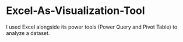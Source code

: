 # Excel-As-Visualization-Tool
I used Excel  alongside its power tools (Power Query and Pivot Table) to analyze a dataset.
